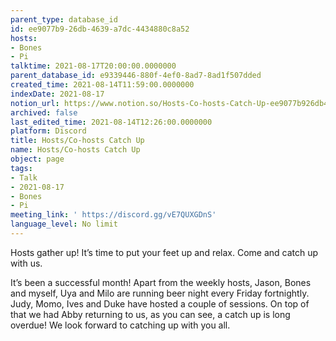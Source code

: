 ```yaml
---
parent_type: database_id
id: ee9077b9-26db-4639-a7dc-4434880c8a52
hosts:
- Bones
- Pi
talktime: 2021-08-17T20:00:00.0000000
parent_database_id: e9339446-880f-4ef0-8ad7-8ad1f507dded
created_time: 2021-08-14T11:59:00.0000000
indexDate: 2021-08-17
notion_url: https://www.notion.so/Hosts-Co-hosts-Catch-Up-ee9077b926db4639a7dc4434880c8a52
archived: false
last_edited_time: 2021-08-14T12:26:00.0000000
platform: Discord
title: Hosts/Co-hosts Catch Up
name: Hosts/Co-hosts Catch Up
object: page
tags:
- Talk
- 2021-08-17
- Bones
- Pi
meeting_link: ' https://discord.gg/vE7QUXGDnS'
language_level: No limit
---
```









Hosts gather up! It’s time to put your feet up and relax. Come and catch up with us.

It’s been a successful month! Apart from the weekly hosts, Jason, Bones and myself, Uya and Milo are running beer night every Friday fortnightly. Judy, Momo, Ives and Duke have hosted a couple of sessions. On top of that we had Abby returning to us, as you can see, a catch up is long overdue! We look forward to catching up with you all.


















